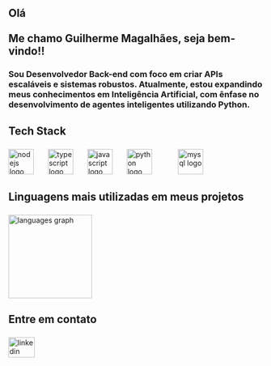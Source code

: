 <h2 align="left">Olá<br><br>Me chamo Guilherme Magalhães, seja bem-vindo!!</h2>

###

<h3 align="left">
Sou Desenvolvedor Back-end com foco em criar APIs escaláveis e sistemas robustos.  
Atualmente, estou expandindo meus conhecimentos em Inteligência Artificial, com ênfase no desenvolvimento de agentes inteligentes utilizando Python.
</h3>

###

<h2 align="left">Tech Stack</h2>

###

<div align="left">
  <img src="https://skillicons.dev/icons?i=nodejs" height="50" alt="nodejs logo" />
  <img width="20" />
  <img src="https://skillicons.dev/icons?i=ts" height="50" alt="typescript logo" />
  <img width="20" />
  <img src="https://skillicons.dev/icons?i=js" height="50" alt="javascript logo" />
  <img width="20" />
  <img src="https://skillicons.dev/icons?i=python" height="50" alt="python logo" />
  <img width="20" />
  <img width="20" />
  <img src="https://skillicons.dev/icons?i=mysql" height="50" alt="mysql logo" />
</div>

###

<h2 align="left">Linguagens mais utilizadas em meus projetos</h2>

###

<div align="left">
  <img src="https://github-readme-stats.vercel.app/api/top-langs?username=guiarruda10&locale=pt-br&hide_title=false&layout=compact&card_width=320&langs_count=6&theme=dark&hide_border=false&order=2" height="165" alt="languages graph" />
</div>

###

<h2 align="left">Entre em contato</h2>

###

<div align="left">
  <a href="https://www.linkedin.com/in/guilherme-magalh%C3%A3es-de-arruda-bb1841314/" target="_blank">
    <img src="https://raw.githubusercontent.com/maurodesouza/profile-readme-generator/master/src/assets/icons/social/linkedin/default.svg" width="52" height="40" alt="linkedin logo" />
  </a>
</div>
